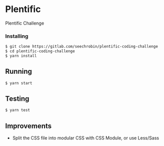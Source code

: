 # Plentific

Plentific Challenge

### Installing

```sh
$ git clone https://gitlab.com/seechrobin/plentific-coding-challenge
$ cd plentific-coding-challenge
$ yarn install
```

## Running

```sh
$ yarn start
```

## Testing

```sh
$ yarn test
```

## Improvements

- Split the CSS file into modular CSS with CSS Module, or use Less/Sass
